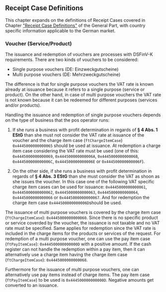 ## Receipt Case Definitions

This chapter expands on the definitions of Receipt Cases covered in Chapter ["Receipt Case Definitions"](../../general/receipt-case-definitions/receipt-case-definitions.md) of the General Part, with country specific information applicable to the German market.

### Voucher (Service/Product)

The issuance and redemption of vouchers are processes with DSFinV-K requirements. There are two kinds of vouchers to be considered:

- Single purpose vouchers (DE: Einzweckgutscheine)
- Multi purpose vouchers (DE: Mehrzweckgutscheine)

The difference is that for single purpose vouchers the VAT rate is known already at issuance because it refers to a single purpose (service or product). On the other hand, in case of multi purpose vouchers the VAT rate is not known because it can be redeemed for different purposes (services and/or products).

Handling the issuance and redemption of single purpose vouchers depends on the type of business that the pos operator runs:

1. If she runs a business with profit determination in regards of **§ 4 Abs. 1 EStG** than she must not consider the VAT rate at issuance of the voucher and the charge item case (`ftChargeItemCase`) `0x4445000000000065` should be used at issuance. At redemption a charge item case considering the VAT rate must be used (one of this: `0x4445000000000069`, `0x444500000000006A`, `0x444500000000006B`, `0x444500000000006C`, `0x444500000000006E` or `0x444500000000006F`). 

2. On the other side, if she runs a business with profit determination in regards of **§ 4 Abs. 3 EStG** than she must consider the VAT as shoon as she issues the voucher. In this case one of the following VAT specific charge item cases can be used for issuance: `0x4445000000000061`, `0x4445000000000062`, `0x4445000000000063`, `0x4445000000000064`, `0x4445000000000066` or `0x4445000000000067`. And for redemption the charge item case `0x444500000000006D`should be used.

The issuance of multi purpose vouchers is covered by the charge item case (`ftChargeItemCase`): `0x4445000000000060`. Since there is no specific product or service coverded by the voucher, the issuance is not taxable and no VAT rate must be specified. Same applies for redemption since the VAT rate is included in the charge items for the products or services of the request. For redemption of a multi purpose voucher, one can use the pay item case (`ftPayItemCase`): `0x444500000000000D` with a positive amount. If the cash register can not handle the redemption within a pay item, then it can alternatively use a charge item having the charge item case (`ftChargeItemCase`): `0x4445000000000068`. 

Furthermore for the issuance of multi purpose vouchers, one can alternatively use pay items instead of charge items. The pay item case (`ftPayItemCase`) to be used is `0x444500000000000D`. Negative amounts get converted to an issuance.
